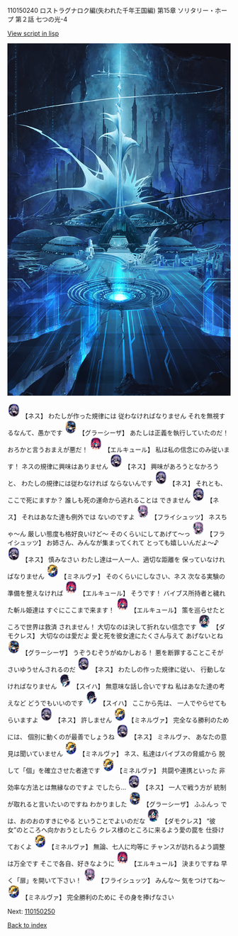 110150240 ロストラグナロク編(失われた千年王国編) 第15章 ソリタリー・ホープ 第２話 七つの光-4

[View script in lisp](../scripts/110150240.txt)

![profound_nolight.png](../images/backgrounds/profound_nolight.png)

<img src="../images/units/3602019.png" alt="3602019.png" height="34"/>
【ネス】
わたしが作った規律には
従わなければなりません
それを無視するなんて、愚かです

<img src="../images/units/3302619.png" alt="3302619.png" height="34"/>
【グラーシーザ】
あたしは正義を執行していたのだ！
おろかと言うおまえが悪だ！

<img src="../images/units/3202519.png" alt="3202519.png" height="34"/>
【エルキュール】
私は私の信念にのみ従います！
ネスの規律に興味はありません

<img src="../images/units/3602019.png" alt="3602019.png" height="34"/>
【ネス】
興味があろうとなかろうと、
わたしの規律には従わなければ
ならないんです

<img src="../images/units/3602019.png" alt="3602019.png" height="34"/>
【ネス】
それとも、ここで死にますか？
誰しも死の運命から逃れることは
できません

<img src="../images/units/3602019.png" alt="3602019.png" height="34"/>
【ネス】
それはあなた達も例外では
ないのですよ

<img src="../images/units/3502719.png" alt="3502719.png" height="34"/>
【フライシュッツ】
ネスちゃ～ん
厳しい態度も格好良いけど～
そのくらいにしてあげて～っ

<img src="../images/units/3502719.png" alt="3502719.png" height="34"/>
【フライシュッツ】
お姉さん、みんなが集まってくれて
とっても嬉しいんだよ～♪

<img src="../images/units/3602019.png" alt="3602019.png" height="34"/>
【ネス】
慎みなさい
わたし達は一人一人、適切な距離を
保っていなければなりません

<img src="../images/units/3302519.png" alt="3302519.png" height="34"/>
【ミネルヴァ】
そのくらいにしなさい、ネス
次なる実験の準備を整えなければ

<img src="../images/units/3202519.png" alt="3202519.png" height="34"/>
【エルキュール】
そうです！
バイブス所持者と穢れた斬ル姫達は
すぐにここまで来ます！

<img src="../images/units/3202519.png" alt="3202519.png" height="34"/>
【エルキュール】
策を巡らせたところで世界は救済
されません！
大切なのは決して折れない信念です

<img src="../images/units/3103519.png" alt="3103519.png" height="34"/>
【ダモクレス】
大切なのは愛だよ
愛と死を彼女達にたくさん与えて
あげないとね

<img src="../images/units/3302619.png" alt="3302619.png" height="34"/>
【グラーシーザ】
うぞうむぞうがぬかしおる！
悪を断罪することこそが
さいゆうせんされるのだ

<img src="../images/units/3602019.png" alt="3602019.png" height="34"/>
【ネス】
わたしの作った規律に従い、
行動しなければなりません

<img src="../images/units/3401719.png" alt="3401719.png" height="34"/>
【スイハ】
無意味な話し合いですね
私はあなた達の考えなど
どうでもいいのです

<img src="../images/units/3401719.png" alt="3401719.png" height="34"/>
【スイハ】
ここから先は、
一人でやらせてもらいますよ

<img src="../images/units/3602019.png" alt="3602019.png" height="34"/>
【ネス】
許しません

<img src="../images/units/3302519.png" alt="3302519.png" height="34"/>
【ミネルヴァ】
完全なる勝利のためには、
個別に動くのが最善でしょうね

<img src="../images/units/3602019.png" alt="3602019.png" height="34"/>
【ネス】
ミネルヴァ、
あなたの意見は聞いていません

<img src="../images/units/3302519.png" alt="3302519.png" height="34"/>
【ミネルヴァ】
ネス、私達はバイブスの脅威から
脱して「個」を確立させた者達です

<img src="../images/units/3302519.png" alt="3302519.png" height="34"/>
【ミネルヴァ】
共闘や連携といった
非効率な方法とは無縁なのですよ
でしたら…

<img src="../images/units/3602019.png" alt="3602019.png" height="34"/>
【ネス】
一人で戦う方が
統制が取れると言いたいのですね
わかりました

<img src="../images/units/3302619.png" alt="3302619.png" height="34"/>
【グラーシーザ】
ふふんっ
では、おのおのすきにやる
ということでよいのだな

<img src="../images/units/3103519.png" alt="3103519.png" height="34"/>
【ダモクレス】
“彼女”のところへ向かおうとしたら
クレス様のところに来るよう愛の罠を
仕掛けておくよ

<img src="../images/units/3302519.png" alt="3302519.png" height="34"/>
【ミネルヴァ】
無論、七人に均等に
チャンスが訪れるよう調整は万全です
そこで各自、好きなように

<img src="../images/units/3202519.png" alt="3202519.png" height="34"/>
【エルキュール】
決まりですね
早く「扉」を開いて下さい！

<img src="../images/units/3502719.png" alt="3502719.png" height="34"/>
【フライシュッツ】
みんな～
気をつけてね～

<img src="../images/units/3302519.png" alt="3302519.png" height="34"/>
【ミネルヴァ】
完全勝利のために
その身を捧げなさい


Next: [110150250](110150250.md)

[Back to index](index.md)
